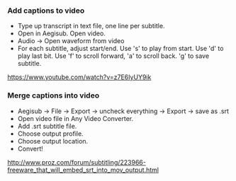 ### Add captions to video

- Type up transcript in text file, one line per subtitle.
- Open in Aegisub. Open video.
- Audio -> Open waveform from video
- For each subtitle, adjust start/end. Use 's' to play from start. Use 'd' to play last bit. Use 'f' to scroll forward, 'a' to scroll back. 'g' to save subtitle.

https://www.youtube.com/watch?v=z7E6IyUY9ik


### Merge captions into video

- Aegisub -> File -> Export -> uncheck everything -> Export -> save as .srt
- Open video file in Any Video Converter.
- Add .srt subtitle file.
- Choose output profile.
- Choose output location.
- Convert!

http://www.proz.com/forum/subtitling/223966-freeware_that_will_embed_srt_into_mov_output.html